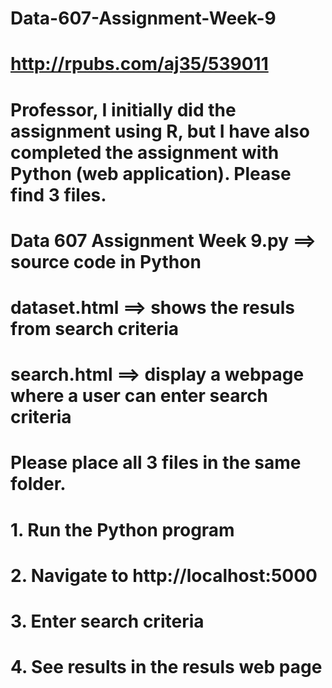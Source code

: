 # Data-607-Assignment-Week-9
# http://rpubs.com/aj35/539011
# Professor, I initially did the assignment using R, but I have also completed the assignment with Python (web application).  Please find 3 files.  
# Data 607 Assignment Week 9.py ==> source code in Python
# dataset.html ==> shows the resuls from search criteria
# search.html  ==> display a webpage where a user can enter search criteria
# Please place all 3 files in the same folder.  
# 1. Run the Python program
# 2. Navigate to http://localhost:5000 
# 3. Enter search criteria
# 4. See results in the resuls web page

